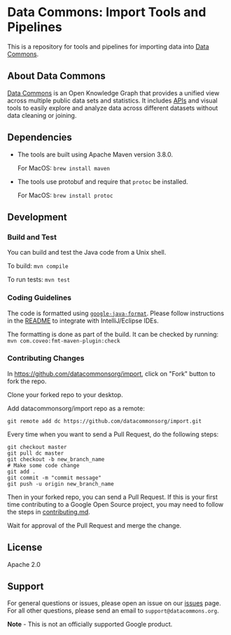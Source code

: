 # Data Commons: Import Tools and Pipelines

This is a repository for tools and pipelines for importing data into [Data
Commons](https://datacommons.org).

## About Data Commons

[Data Commons](https://datacommons.org/) is an Open Knowledge Graph that
provides a unified view across multiple public data sets and statistics. It
includes [APIs](https://docs.datacommons.org/api/) and visual tools to easily
explore and analyze data across different datasets without data cleaning or
joining.

## Dependencies

* The tools are built using Apache Maven version 3.8.0.

  For MacOS: ```brew install maven```

* The tools use protobuf and require that `protoc` be installed.

  For MacOS: ```brew install protoc```

## Development

### Build and Test

You can build and test the Java code from a Unix shell.

To build: ```mvn compile```

To run tests: ```mvn test```

### Coding Guidelines

The code is formatted using
[`google-java-format`](https://github.com/google/google-java-format). Please
follow instructions in the
[README](https://github.com/google/google-java-format/blob/master/README.md)
to integrate with IntelliJ/Eclipse IDEs.

The formatting is done as part of the build. It can be checked by running:
```mvn com.coveo:fmt-maven-plugin:check```

### Contributing Changes

In https://github.com/datacommonsorg/import, click on "Fork" button to fork the
repo.

Clone your forked repo to your desktop.

Add datacommonsorg/import repo as a remote:

```shell
git remote add dc https://github.com/datacommonsorg/import.git
```

Every time when you want to send a Pull Request, do the following steps:

```shell
git checkout master
git pull dc master
git checkout -b new_branch_name
# Make some code change
git add .
git commit -m "commit message"
git push -u origin new_branch_name
```

Then in your forked repo, you can send a Pull Request. If this is your first
time contributing to a Google Open Source project, you may need to follow the
steps in [contributing.md](contributing.md).

Wait for approval of the Pull Request and merge the change.

## License

Apache 2.0

## Support

For general questions or issues, please open an issue on our
[issues](https://github.com/datacommonsorg/import/issues) page. For all other
questions, please send an email to `support@datacommons.org`.

**Note** - This is not an officially supported Google product.

